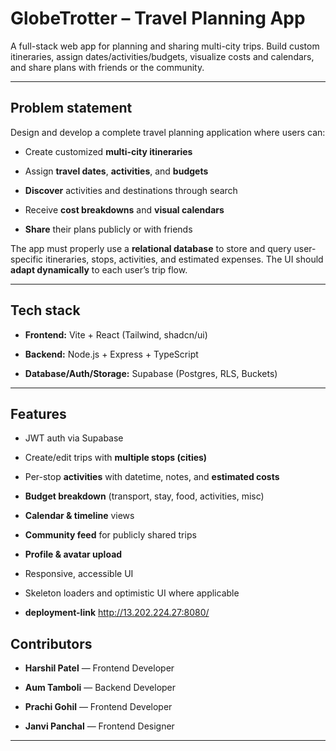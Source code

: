 # GlobeTrotter – Travel Planning App

  

A full-stack web app for planning and sharing multi-city trips. Build custom itineraries, assign dates/activities/budgets, visualize costs and calendars, and share plans with friends or the community.

  

---

  

## Problem statement

  

Design and develop a complete travel planning application where users can:

  

- Create customized **multi-city itineraries**

- Assign **travel dates**, **activities**, and **budgets**

-  **Discover** activities and destinations through search

- Receive **cost breakdowns** and **visual calendars**

-  **Share** their plans publicly or with friends

  

The app must properly use a **relational database** to store and query user-specific itineraries, stops, activities, and estimated expenses. The UI should **adapt dynamically** to each user’s trip flow.

  

---

  

## Tech stack

  

-  **Frontend:** Vite + React (Tailwind, shadcn/ui)

-  **Backend:** Node.js + Express + TypeScript

-  **Database/Auth/Storage:** Supabase (Postgres, RLS, Buckets)

  

---

  

## Features

  

- JWT auth via Supabase

- Create/edit trips with **multiple stops (cities)**

- Per-stop **activities** with datetime, notes, and **estimated costs**

-  **Budget breakdown** (transport, stay, food, activities, misc)

-  **Calendar & timeline** views

-  **Community feed** for publicly shared trips

-  **Profile & avatar upload**

- Responsive, accessible UI

- Skeleton loaders and optimistic UI where applicable

-  **deployment-link**
    http://13.202.224.27:8080/   



  

  



  



  


 
  

## Contributors

  

-  **Harshil Patel** — Frontend Developer

-  **Aum Tamboli** — Backend Developer

-  **Prachi Gohil** — Frontend Developer

-  **Janvi Panchal** — Frontend Designer

  

---

